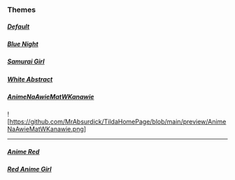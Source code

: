 ### Themes 

##### [Default](https://mrabsurdick.github.io/TildaHomePage/?putTheme=%7B%22transition%22%3A%22200ms%22%2C%22color_bg_first%22%3A%22%23222831CC%22%2C%22color_bg_second%22%3A%22%23393E46CC%22%2C%22color_fg_title%22%3A%22%23FFD369%22%2C%22color_fg_subtitle%22%3A%22%23e66832%22%2C%22color_fg_text%22%3A%22%23DDD%22%2C%22color_fg_subtext%22%3A%22%239BA4B5%22%2C%22border_radius%22%3A%224px%22%2C%22bookmark_icons%22%3A%22block%22%2C%22background_image%22%3A%22https%3A%2F%2Fc1.wallpaperflare.com%2Fpath%2F427%2F745%2F192%2Fnotebook-natural-laptop-macbook-497500668a927f46aa19fafb668d8702.jpg%22%2C%22background_blur%22%3A%224px%22%2C%22panel_blur%22%3A%2215px%22%7D)

##### [Blue Night](https://mrabsurdick.github.io/TildaHomePage/?putTheme=%7B%22transition%22%3A%22200ms%22%2C%22color_bg_first%22%3A%22%23000711CC%22%2C%22color_bg_second%22%3A%22%231d2d3cCC%22%2C%22color_fg_title%22%3A%22%230072be%22%2C%22color_fg_subtitle%22%3A%22%2359afc9%22%2C%22color_fg_text%22%3A%22%23DDD%22%2C%22color_fg_subtext%22%3A%22%239BA4B5%22%2C%22border_radius%22%3A%224px%22%2C%22bookmark_icons%22%3A%22block%22%2C%22background_image%22%3A%22https%3A%2F%2Fr4.wallpaperflare.com%2Fwallpaper%2F840%2F954%2F346%2Fdark-night-rain-car-wallpaper-5910185df11a5dab8687287f8041768d.jpg%22%2C%22background_blur%22%3A%224px%22%2C%22panel_blur%22%3A%2215px%22%7D)


##### [Samurai Girl](https://mrabsurdick.github.io/TildaHomePage/?putTheme=%7B%22transition%22%3A%22200ms%22%2C%22color_bg_first%22%3A%22%231c1c1dAA%22%2C%22color_bg_second%22%3A%22%231a1c1aCC%22%2C%22color_fg_title%22%3A%22%23bc4c1f%22%2C%22color_fg_subtitle%22%3A%22%23769b6a%22%2C%22color_fg_text%22%3A%22%23DDD%22%2C%22color_fg_subtext%22%3A%22%23d8e2ad%22%2C%22border_radius%22%3A%224px%22%2C%22bookmark_icons%22%3A%22block%22%2C%22background_image%22%3A%22https%3A%2F%2Fr4.wallpaperflare.com%2Fwallpaper%2F885%2F751%2F661%2Frain-artwork-women-earring-wallpaper-9b06dcbde3413ff955041b099dec4cf0.jpg%22%2C%22background_blur%22%3A%220px%22%2C%22panel_blur%22%3A%2210px%22%7D)

##### [White Abstract](https://mrabsurdick.github.io/TildaHomePage/?putTheme=%7B%22transition%22%3A%22200ms%22%2C%22color_bg_first%22%3A%22%23abbfbf99%22%2C%22color_bg_second%22%3A%22%23abbfbfCC%22%2C%22color_fg_title%22%3A%22%230c2525%22%2C%22color_fg_subtitle%22%3A%22%232a2a2a%22%2C%22color_fg_text%22%3A%22%23DDD%22%2C%22color_fg_subtext%22%3A%22%233c3f41%22%2C%22border_radius%22%3A%224px%22%2C%22bookmark_icons%22%3A%22block%22%2C%22background_image%22%3A%22https%3A%2F%2Fr4.wallpaperflare.com%2Fwallpaper%2F177%2F182%2F521%2Fabstract-fantasy-art-simple-background-digital-art-wallpaper-d9d0286d31aa1d4b96a7785f9041168d.jpg%22%2C%22background_blur%22%3A%224px%22%2C%22panel_blur%22%3A%2215px%22%7D)

##### [AnimeNaAwieMatWKanawie](https://mrabsurdick.github.io/TildaHomePage/?putTheme=%7B%22transition%22%3A%22200ms%22%2C%22color_bg_first%22%3A%22%23202125CC%22%2C%22color_bg_second%22%3A%22%231f2023AA%22%2C%22color_fg_title%22%3A%22%23ec8490%22%2C%22color_fg_subtitle%22%3A%22%2380cbdc%22%2C%22color_fg_text%22%3A%22%23DDD%22%2C%22color_fg_subtext%22%3A%22%238c98aa%22%2C%22border_radius%22%3A%224px%22%2C%22bookmark_icons%22%3A%22block%22%2C%22background_image%22%3A%22https%3A%2F%2Fr4.wallpaperflare.com%2Fwallpaper%2F260%2F374%2F410%2Fanime-comic-art-anime-girls-collage-animal-ears-hd-wallpaper-f9e0e84d91da5d5b26d748ef5051663d.jpg%22%2C%22background_blur%22%3A%220px%22%2C%22panel_blur%22%3A%2215px%22%7D)
![https://github.com/MrAbsurdick/TildaHomePage/blob/main/preview/AnimeNaAwieMatWKanawie.png]

---

##### [Anime Red](https://mrabsurdick.github.io/TildaHomePage/?putTheme=%7B%22transition%22%3A%22200ms%22%2C%22color_bg_first%22%3A%22%23202125CC%22%2C%22color_bg_second%22%3A%22%231f2023AA%22%2C%22color_fg_title%22%3A%22%23d34e58%22%2C%22color_fg_subtitle%22%3A%22%2360a1c0%22%2C%22color_fg_text%22%3A%22%23DDD%22%2C%22color_fg_subtext%22%3A%22%238c98aa%22%2C%22border_radius%22%3A%222px%22%2C%22bookmark_icons%22%3A%22block%22%2C%22background_image%22%3A%22https%3A%2F%2Fr4.wallpaperflare.com%2Fwallpaper%2F295%2F163%2F719%2Fanime-anime-boys-picture-in-picture-kimetsu-no-yaiba-kamado-tanjir%25C5%258D-hd-wallpaper-98d60d28a000bc78c0cc410e6852f44a.jpg%22%2C%22background_blur%22%3A%220px%22%2C%22panel_blur%22%3A%2215px%22%7D)

##### [Red Anime Girl](https://mrabsurdick.github.io/TildaHomePage/?putTheme=%7B%22transition%22%3A%22200ms%22%2C%22color_bg_first%22%3A%22%23202125AA%22%2C%22color_bg_second%22%3A%22%231f2023AA%22%2C%22color_fg_title%22%3A%22%23d34e58%22%2C%22color_fg_subtitle%22%3A%22%23009592%22%2C%22color_fg_text%22%3A%22%23DDD%22%2C%22color_fg_subtext%22%3A%22%23bed4cd%22%2C%22border_radius%22%3A%228px%22%2C%22bookmark_icons%22%3A%22block%22%2C%22background_image%22%3A%22https%3A%2F%2Fw.wallhaven.cc%2Ffull%2Fyx%2Fwallhaven-yxk8wl.jpg%22%2C%22background_blur%22%3A%220px%22%2C%22panel_blur%22%3A%2215px%22%7D)
